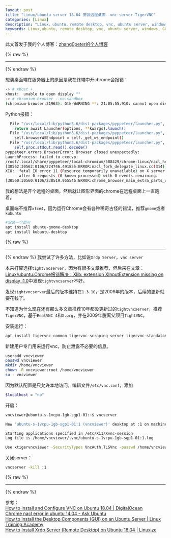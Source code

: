 ```yaml
---
layout: post
title: "Linux/ubuntu server 18.04 安装远程桌面--vnc server-TigerVNC"
categories: [Linux]
description: "Linux，ubuntu，remote desktop, vnc, ubuntu server, windows，GUI，terminal， vnc server，Xrdp Server，图形界面，X Server"
keywords: Linux,ubuntu, remote desktop, vnc, ubuntu server, windows, GUI, terminal,  vnc server, Xrdp Server
---
```


此文首发于我的个人博客：[zhang0peter的个人博客](https://zhang0peter.com)         

{% raw %}
***          
{% endraw %}


想装桌面端在服务器上的原因是我在终端中开chrome会报错：
```sh
-> # xhost +
xhost:  unable to open display ""
-> # chromium-browser --no-sandbox   
(chromium-browser:31963): Gtk-WARNING **: 21:05:55.910: cannot open display: 
```
Python报错：
```sh
  File "/usr/local/lib/python3.6/dist-packages/pyppeteer/launcher.py", line 330, in launch
    return await Launcher(options, **kwargs).launch()
  File "/usr/local/lib/python3.6/dist-packages/pyppeteer/launcher.py", line 174, in launch
    self.browserWSEndpoint = self._get_ws_endpoint()
  File "/usr/local/lib/python3.6/dist-packages/pyppeteer/launcher.py", line 219, in _get_ws_endpoint
    self.proc.stdout.read().decode()
pyppeteer.errors.BrowserError: Browser closed unexpectedly:
LaunchProcess: failed to execvp:
/root/.local/share/pyppeteer/local-chromium/588429/chrome-linux/nacl_helper
[30562:30562:0106/224746.491855:ERROR:nacl_fork_delegate_linux.cc(314)] Bad NaCl helper startup ack (0 bytes)
XIO:  fatal IO error 11 (Resource temporarily unavailable) on X server "localhost:10.0"
      after 0 requests (0 known processed) with 0 events remaining.
[30560:30560:0106/230519.955546:ERROR:chrome_browser_main_extra_parts_x11.cc(62)] X IO error received (X server probably went away)
```
我的想法是开个远程的桌面，然后就让图形界面的chrome在远程桌面上一直跑着。

桌面端不推荐`xfce4`，因为运行Chrome会有各种稀奇古怪的错误，推荐`gnome`或者`kubuntu`
```sh
#安装一个即可
apt install ubuntu-gnome-desktop
apt install kubuntu-desktop
```


{% raw %}
***          
{% endraw %}
我尝试了许多方法，比如说`Xrdp Server`，`vnc server`

本来打算选择`tightvncserver`，因为有很多文章推荐，但后来在文章：[Linux/ubuntu:Chrome报错解决：Xlib: extension XInputExtension missing on display :1.0](https://zhang0peter.com/2020/02/19/linux-chrome-fix/)中发现`tightvncserver`不好。




发现`tightvncserver`最后的版本维持在`1.3.10`，是2009年的版本，后续的更新就要花钱了。

不知道为什么现在还有那么多文章推荐10年都没更新过的`tightvncserver`，推荐`TigerVNC`，基于`RealVNC 4`和`X.org`，并在2009年脱离父项目`TightVNC`。

安装运行：
```sh
apt install tigervnc-common tigervnc-scraping-server tigervnc-standalone-server tigervnc-xorg-extension
```

新建用户专门用来运行vnc，防止泄露不必要的信息。

```sh
useradd vncviewer
passwd vncviewer
mkdir /home/vncviewer
chown -R vncviewer:root /home/vncviewer
su - vncviewer
```

因为默认配置是只允许本地访问，编辑文件`/etc/vnc.conf`，添加
```sh
$localhost = "no"
```
开启：
```sh
vncviewer@ubuntu-s-1vcpu-1gb-sgp1-01:~$ vncserver 

New 'ubuntu-s-1vcpu-1gb-sgp1-01:1 (vncviewer)' desktop at :1 on machine ubuntu-s-1vcpu-1gb-sgp1-01

Starting applications specified in /etc/X11/Xvnc-session
Log file is /home/vncviewer/.vnc/ubuntu-s-1vcpu-1gb-sgp1-01:1.log

Use xtigervncviewer -SecurityTypes VncAuth,TLSVnc -passwd /home/vncviewer/.vnc/passwd ubuntu-s-1vcpu-1gb-sgp1-01:1 to connect to the VNC server.
```
关闭server：
```sh
vncserver -kill :1
```
{% raw %}
***          
{% endraw %}


参考：     
[How to Install and Configure VNC on Ubuntu 18.04 | DigitalOcean](https://www.digitalocean.com/community/tutorials/how-to-install-and-configure-vnc-on-ubuntu-18-04)         
[Chrome nacl error in ubuntu 14.04 - Ask Ubuntu](https://askubuntu.com/questions/1002496/chrome-nacl-error-in-ubuntu-14-04)        
[How to Install the Desktop Components (GUI) on an Ubuntu Server | Linux Training Academy](https://www.linuxtrainingacademy.com/install-desktop-on-ubuntu-server/)          
[How to Install Xrdp Server (Remote Desktop) on Ubuntu 18.04 | Linuxize](https://linuxize.com/post/how-to-install-xrdp-on-ubuntu-18-04/)                  
